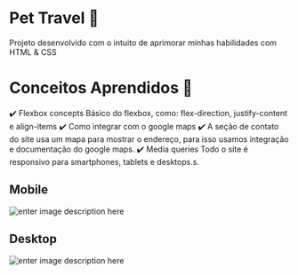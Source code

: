 # Pet Travel 🐶

Projeto desenvolvido com o intuito de aprimorar minhas habilidades com
HTML & CSS

# Conceitos Aprendidos 📝

✔️ Flexbox concepts
Básico do flexbox, como: flex-direction, justify-content e align-items
✔️ Como integrar com o google maps
✔️ A seção de contato do site usa um mapa para mostrar o endereço, para isso usamos integração e documentação do google maps.
✔️ Media queries
Todo o site é responsivo para smartphones, tablets e desktops.s.

## Mobile

![enter image description here](https://github.com/jordanruan/sitepettravel/blob/master/img/mobile.gif?raw=true)

## Desktop

![enter image description here](https://github.com/jordanruan/sitepettravel/blob/master/img/desktop.gif?raw=true)
